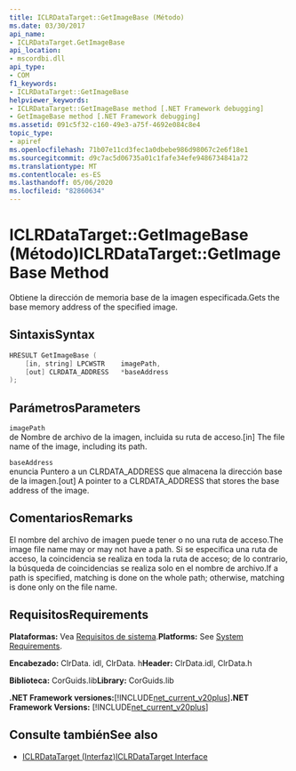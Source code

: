```yaml
---
title: ICLRDataTarget::GetImageBase (Método)
ms.date: 03/30/2017
api_name:
- ICLRDataTarget.GetImageBase
api_location:
- mscordbi.dll
api_type:
- COM
f1_keywords:
- ICLRDataTarget::GetImageBase
helpviewer_keywords:
- ICLRDataTarget::GetImageBase method [.NET Framework debugging]
- GetImageBase method [.NET Framework debugging]
ms.assetid: 091c5f32-c160-49e3-a75f-4692e084c8e4
topic_type:
- apiref
ms.openlocfilehash: 71b07e11cd3fec1a0dbebe986d98067c2e6f18e1
ms.sourcegitcommit: d9c7ac5d06735a01c1fafe34efe9486734841a72
ms.translationtype: MT
ms.contentlocale: es-ES
ms.lasthandoff: 05/06/2020
ms.locfileid: "82860634"
---
```

# <a name="iclrdatatargetgetimagebase-method"></a><span data-ttu-id="dff3a-102">ICLRDataTarget::GetImageBase (Método)</span><span class="sxs-lookup"><span data-stu-id="dff3a-102">ICLRDataTarget::GetImageBase Method</span></span>
<span data-ttu-id="dff3a-103">Obtiene la dirección de memoria base de la imagen especificada.</span><span class="sxs-lookup"><span data-stu-id="dff3a-103">Gets the base memory address of the specified image.</span></span>  
  
## <a name="syntax"></a><span data-ttu-id="dff3a-104">Sintaxis</span><span class="sxs-lookup"><span data-stu-id="dff3a-104">Syntax</span></span>  
  
```cpp  
HRESULT GetImageBase (  
    [in, string] LPCWSTR    imagePath,  
    [out] CLRDATA_ADDRESS   *baseAddress  
);  
```  
  
## <a name="parameters"></a><span data-ttu-id="dff3a-105">Parámetros</span><span class="sxs-lookup"><span data-stu-id="dff3a-105">Parameters</span></span>  
 `imagePath`  
 <span data-ttu-id="dff3a-106">de Nombre de archivo de la imagen, incluida su ruta de acceso.</span><span class="sxs-lookup"><span data-stu-id="dff3a-106">[in] The file name of the image, including its path.</span></span>  
  
 `baseAddress`  
 <span data-ttu-id="dff3a-107">enuncia Puntero a un CLRDATA_ADDRESS que almacena la dirección base de la imagen.</span><span class="sxs-lookup"><span data-stu-id="dff3a-107">[out] A pointer to a CLRDATA_ADDRESS that stores the base address of the image.</span></span>  
  
## <a name="remarks"></a><span data-ttu-id="dff3a-108">Comentarios</span><span class="sxs-lookup"><span data-stu-id="dff3a-108">Remarks</span></span>  
 <span data-ttu-id="dff3a-109">El nombre del archivo de imagen puede tener o no una ruta de acceso.</span><span class="sxs-lookup"><span data-stu-id="dff3a-109">The image file name may or may not have a path.</span></span> <span data-ttu-id="dff3a-110">Si se especifica una ruta de acceso, la coincidencia se realiza en toda la ruta de acceso; de lo contrario, la búsqueda de coincidencias se realiza solo en el nombre de archivo.</span><span class="sxs-lookup"><span data-stu-id="dff3a-110">If a path is specified, matching is done on the whole path; otherwise, matching is done only on the file name.</span></span>  
  
## <a name="requirements"></a><span data-ttu-id="dff3a-111">Requisitos</span><span class="sxs-lookup"><span data-stu-id="dff3a-111">Requirements</span></span>  
 <span data-ttu-id="dff3a-112">**Plataformas:** Vea [Requisitos de sistema](../../get-started/system-requirements.md).</span><span class="sxs-lookup"><span data-stu-id="dff3a-112">**Platforms:** See [System Requirements](../../get-started/system-requirements.md).</span></span>  
  
 <span data-ttu-id="dff3a-113">**Encabezado:** ClrData. idl, ClrData. h</span><span class="sxs-lookup"><span data-stu-id="dff3a-113">**Header:** ClrData.idl, ClrData.h</span></span>  
  
 <span data-ttu-id="dff3a-114">**Biblioteca:** CorGuids.lib</span><span class="sxs-lookup"><span data-stu-id="dff3a-114">**Library:** CorGuids.lib</span></span>  
  
 <span data-ttu-id="dff3a-115">**.NET Framework versiones:**[!INCLUDE[net_current_v20plus](../../../../includes/net-current-v20plus-md.md)]</span><span class="sxs-lookup"><span data-stu-id="dff3a-115">**.NET Framework Versions:** [!INCLUDE[net_current_v20plus](../../../../includes/net-current-v20plus-md.md)]</span></span>  
  
## <a name="see-also"></a><span data-ttu-id="dff3a-116">Consulte también</span><span class="sxs-lookup"><span data-stu-id="dff3a-116">See also</span></span>

- [<span data-ttu-id="dff3a-117">ICLRDataTarget (Interfaz)</span><span class="sxs-lookup"><span data-stu-id="dff3a-117">ICLRDataTarget Interface</span></span>](iclrdatatarget-interface.md)
